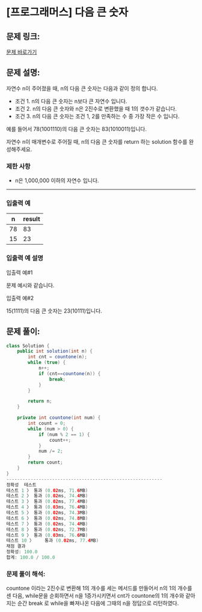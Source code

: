 # [프로그래머스] 다음 큰 숫자

## 문제 링크:

[문제 바로가기](https://school.programmers.co.kr/learn/courses/30/lessons/12911)

## 문제 설명:

자연수 n이 주어졌을 때, n의 다음 큰 숫자는 다음과 같이 정의 합니다.

- 조건 1. n의 다음 큰 숫자는 n보다 큰 자연수 입니다.
- 조건 2. n의 다음 큰 숫자와 n은 2진수로 변환했을 때 1의 갯수가 같습니다.
- 조건 3. n의 다음 큰 숫자는 조건 1, 2를 만족하는 수 중 가장 작은 수 입니다.

예를 들어서 78(1001110)의 다음 큰 숫자는 83(1010011)입니다.

자연수 n이 매개변수로 주어질 때, n의 다음 큰 숫자를 return 하는 solution 함수를 완성해주세요.

### 제한 사항

- n은 1,000,000 이하의 자연수 입니다.

---

### 입출력 예

| n | result |
| --- | --- |
| 78 | 83 |
| 15 | 23 |

### 입출력 예 설명

입출력 예#1

문제 예시와 같습니다.

입출력 예#2

15(1111)의 다음 큰 숫자는 23(10111)입니다.

## 문제 풀이:

```java
class Solution {
    public int solution(int n) {
        int cnt = countone(n);
        while (true) {
            n++;
            if (cnt==countone(n)) {
                break;
            }
        }

        return n;
    }

    private int countone(int num) {
        int count = 0;
        while (num > 0) {
            if (num % 2 == 1) {
                count++;
            }
            num /= 2;
        }
        return count;
    }
}
----------------------------------------------------------
정확성  테스트
테스트 1 〉	통과 (0.02ms, 71.6MB)
테스트 2 〉	통과 (0.02ms, 74.4MB)
테스트 3 〉	통과 (0.02ms, 77.4MB)
테스트 4 〉	통과 (0.03ms, 76.4MB)
테스트 5 〉	통과 (0.02ms, 74.3MB)
테스트 6 〉	통과 (0.02ms, 74.8MB)
테스트 7 〉	통과 (0.02ms, 74.4MB)
테스트 8 〉	통과 (0.02ms, 72.7MB)
테스트 9 〉	통과 (0.03ms, 76.6MB)
테스트 10 〉	통과 (0.02ms, 77.4MB)
채점 결과
정확성: 100.0
합계: 100.0 / 100.0
```

### **문제 풀이 해석:**

countone 이라는 2진수로 변환해 1의 개수를 세는 메서드를 만들어서 n의 1의 개수를 센 다음, while문을 순회하면서 n을 1증가시키면서 cnt가 countone의 1의 개수와 같아지는 순간 break 로 while을 빠져나온 다음에 그때의 n을 정답으로 리턴하였다.